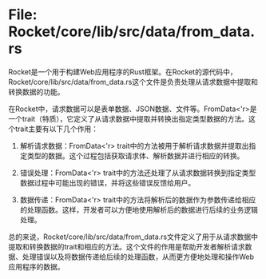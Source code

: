 # File: Rocket/core/lib/src/data/from_data.rs

Rocket是一个用于构建Web应用程序的Rust框架。在Rocket的源代码中，Rocket/core/lib/src/data/from_data.rs这个文件是负责处理从请求数据中提取和转换数据的功能。

在Rocket中，请求数据可以是表单数据、JSON数据、文件等。FromData<'r>是一个trait（特质），它定义了从请求数据中提取并转换出指定类型数据的方法。这个trait主要有以下几个作用：

1. 解析请求数据：FromData<'r> trait中的方法被用于解析请求数据并提取出指定类型的数据。这个过程包括获取请求体、解析数据并进行相应的转换。

2. 错误处理：FromData<'r> trait中的方法还处理了从请求数据转换到指定类型数据过程中可能出现的错误，并将这些错误反馈给用户。

3. 数据传递：FromData<'r> trait中的方法将解析后的数据作为参数传递给相应的处理函数。这样，开发者可以方便地使用解析后的数据进行后续的业务逻辑处理。

总的来说，Rocket/core/lib/src/data/from_data.rs文件定义了用于从请求数据中提取和转换数据的trait和相应的方法。这个文件的作用是帮助开发者解析请求数据、处理错误以及将数据传递给后续的处理函数，从而更方便地处理和操作Web应用程序的数据。

